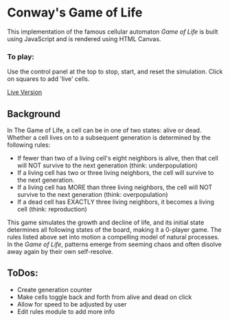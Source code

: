 # Conway's Game of Life

This implementation of the famous cellular automaton _Game of Life_ is built using JavaScript and is rendered using HTML Canvas.

### To play:

Use the control panel at the top to stop, start, and reset the simulation.
Click on squares to add 'live' cells.

[Live Version](http://erin-e-marshall.com/GOL/)

## Background

In The Game of Life, a cell can be in one of two states: alive or dead. Whether a cell lives on to a subsequent generation is determined by the following rules:

- If fewer than two of a living cell's eight neighbors is alive, then that cell will NOT survive to the next generation (think: underpopulation)
- If a living cell has two or three living neighbors, the cell will survive to the next generation.
- If a living cell has MORE than three living neighbors, the cell will NOT survive to the next generation (think: overpopulation)
- If a dead cell has EXACTLY three living neighbors, it becomes a living cell (think: reproduction)

This game simulates the growth and decline of life, and its initial state determines all following states of the board, making it a 0-player game. The rules listed above set into motion a compelling model of natural processes. In the _Game of Life_, patterns emerge from seeming chaos and often disolve away again by their own self-resolve.

## ToDos:

- Create generation counter
- Make cells toggle back and forth from alive and dead on click
- Allow for speed to be adjusted by user
- Edit rules module to add more info
